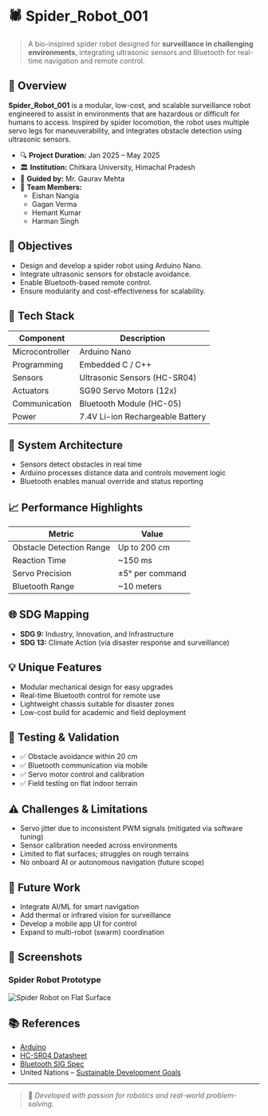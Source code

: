 # 🕷️ Spider_Robot_001

> A bio-inspired spider robot designed for **surveillance in challenging environments**, integrating ultrasonic sensors and Bluetooth for real-time navigation and remote control.

## 📌 Overview

**Spider_Robot_001** is a modular, low-cost, and scalable surveillance robot engineered to assist in environments that are hazardous or difficult for humans to access. Inspired by spider locomotion, the robot uses multiple servo legs for maneuverability, and integrates obstacle detection using ultrasonic sensors.

- 🔍 **Project Duration:** Jan 2025 – May 2025  
- 🏛️ **Institution:** Chitkara University, Himachal Pradesh  
- 🧠 **Guided by:** Mr. Gaurav Mehta  
- 👥 **Team Members:**  
  - Eishan Nangia  
  - Gagan Verma  
  - Hemant Kumar  
  - Harman Singh

## 🎯 Objectives

- Design and develop a spider robot using Arduino Nano.
- Integrate ultrasonic sensors for obstacle avoidance.
- Enable Bluetooth-based remote control.
- Ensure modularity and cost-effectiveness for scalability.

## 🧰 Tech Stack

| Component        | Description                        |
|------------------|------------------------------------|
| Microcontroller  | Arduino Nano                 |
| Programming      | Embedded C / C++                   |
| Sensors          | Ultrasonic Sensors (HC-SR04)       |
| Actuators        | SG90 Servo Motors (12x)            |
| Communication    | Bluetooth Module (HC-05)           |
| Power            | 7.4V Li-ion Rechargeable Battery   |

## 🧠 System Architecture

- Sensors detect obstacles in real time
- Arduino processes distance data and controls movement logic
- Bluetooth enables manual override and status reporting

## 📈 Performance Highlights

| Metric                   | Value              |
|--------------------------|--------------------|
| Obstacle Detection Range | Up to 200 cm       |
| Reaction Time            | ~150 ms            |
| Servo Precision          | ±5° per command    |
| Bluetooth Range          | ~10 meters         |

## 🌐 SDG Mapping

- **SDG 9:** Industry, Innovation, and Infrastructure  
- **SDG 13:** Climate Action (via disaster response and surveillance)

## 💡 Unique Features

- Modular mechanical design for easy upgrades
- Real-time Bluetooth control for remote use
- Lightweight chassis suitable for disaster zones
- Low-cost build for academic and field deployment

## 🧪 Testing & Validation

- ✅ Obstacle avoidance within 20 cm
- ✅ Bluetooth communication via mobile
- ✅ Servo motor control and calibration
- ✅ Field testing on flat indoor terrain

## ⚠️ Challenges & Limitations

- Servo jitter due to inconsistent PWM signals (mitigated via software tuning)
- Sensor calibration needed across environments
- Limited to flat surfaces; struggles on rough terrains
- No onboard AI or autonomous navigation (future scope)

## 🚀 Future Work

- Integrate AI/ML for smart navigation
- Add thermal or infrared vision for surveillance
- Develop a mobile app UI for control
- Expand to multi-robot (swarm) coordination

## 📸 Screenshots

### Spider Robot Prototype
![Spider Robot on Flat Surface](spider_robot1.heic)


## 📚 References

- [Arduino](https://store.arduino.cc/products/arduino-rev3)
- [HC-SR04 Datasheet](https://cdn.sparkfun.com/datasheets/Sensors/Proximity/HCSR04.pdf)
- [Bluetooth SIG Spec](https://www.bluetooth.com/specifications/bluetooth-core-specification/)
- United Nations – [Sustainable Development Goals](https://sdgs.un.org/goals)

---

> 🤖 _Developed with passion for robotics and real-world problem-solving._


